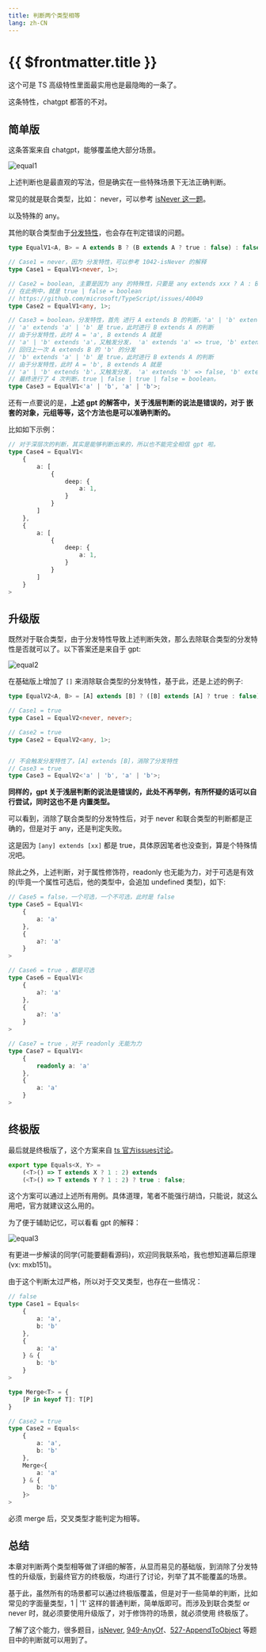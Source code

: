 ```yaml
---
title: 判断两个类型相等
lang: zh-CN
---
```


# {{ $frontmatter.title }}

这个可是 TS 高级特性里面最实用也是最隐晦的一条了。

这条特性，chatgpt 都答的不对。

## 简单版

这条答案来自 chatgpt，能够覆盖绝大部分场景。

![equal1](../assets/equal1.jpg)

上述判断也是最直观的写法，但是确实在一些特殊场景下无法正确判断。

常见的就是联合类型，比如： never，可以参考 [isNever 这一题](/medium/1042-isNever.md)。

以及特殊的 any。

其他的联合类型由于[分发特性](https://www.typescriptlang.org/docs/handbook/2/conditional-types.html#distributive-conditional-types)，也会存在判定错误的问题。

```ts
type EqualV1<A, B> = A extends B ? (B extends A ? true : false) : false;

// Case1 = never，因为 分发特性，可以参考 1042-isNever 的解释
type Case1 = EqualV1<never, 1>;

// Case2 = boolean, 主要是因为 any 的特殊性，只要是 any extends xxx ? A : B，返回必定是 A | B，返回必定是
// 在此例中，就是 true | false = boolean
// https://github.com/microsoft/TypeScript/issues/40049
type Case2 = EqualV1<any, 1>;

// Case3 = boolean，分发特性，首先 进行 A extends B 的判断，'a' | 'b' extends 'a' | 'b'，会触发分发
// 'a' extends 'a' | 'b' 是 true，此时进行 B extends A 的判断
// 由于分发特性，此时 A = 'a', B extends A 就是
// 'a' | 'b' extends 'a'，又触发分发， 'a' extends 'a' => true, 'b' extends 'a' => false，此时产生结果 true | false
// 回归上一次 A extends B 的 'b' 的分发
// 'b' extends 'a' | 'b' 是 true，此时进行 B extends A 的判断
// 由于分发特性，此时 A = 'b', B extends A 就是
// 'a' | 'b' extends 'b'，又触发分发， 'a' extends 'b' => false, 'b' extends 'b' => true，此时产生结果 true | false
// 最终进行了 4 次判断，true | false | true | false = boolean。
type Case3 = EqualV1<'a' | 'b', 'a' | 'b'>;
```

还有一点要说的是，**上述 gpt 的解答中，关于浅层判断的说法是错误的，对于 嵌套的对象，元组等等，这个方法也是可以准确判断的。**

比如如下示例：

```ts
// 对于深层次的判断，其实是能够判断出来的，所以也不能完全相信 gpt 啦。
type Case4 = EqualV1<
    {
        a: [
            {
                deep: {
                    a: 1,
                }
            }
        ]
    },
    {
        a: [
            {
                deep: {
                    a: 1,
                }
            }
        ]
    }
>
```

## 升级版

既然对于联合类型，由于分发特性导致上述判断失效，那么去除联合类型的分发特性是否就可以了。以下答案还是来自于 gpt:

![equal2](../assets/equal2.jpg)

在基础版上增加了 `[]` 来消除联合类型的分发特性，基于此，还是上述的例子:

```ts
type EqualV2<A, B> = [A] extends [B] ? ([B] extends [A] ? true : false) : false;

// Case1 = true
type Case1 = EqualV2<never, never>;

// Case2 = true
type Case2 = EqualV2<any, 1>;


// 不会触发分发特性了，[A] extends [B]，消除了分发特性
// Case3 = true
type Case3 = EqualV2<'a' | 'b', 'a' | 'b'>;
```

**同样的，gpt 关于浅层判断的说法是错误的，此处不再举例，有所怀疑的话可以自行尝试，同时这也不是 内置类型。**

可以看到，消除了联合类型的分发特性后，对于 never 和联合类型的判断都是正确的，但是对于 any，还是判定失败。

这是因为 `[any] extends [xx]` 都是 true，具体原因笔者也没查到，算是个特殊情况吧。

除此之外，上述判断，对于属性修饰符，readonly 也无能为力，对于可选是有效的(毕竟一个属性可选后，他的类型中，会追加 undefined 类型)，如下:

```ts
// Case5 = false，一个可选，一个不可选，此时是 false
type Case5 = EqualV1<
    {
        a: 'a'
    },
    {
        a?: 'a'
    }
>

// Case6 = true ，都是可选
type Case6 = EqualV1<
    {
        a?: 'a'
    },
    {
        a?: 'a'
    }
>

// Case7 = true ，对于 readonly 无能为力
type Case7 = EqualV1<
    {
        readonly a: 'a'
    },
    {
        a: 'a'
    }
>
```

## 终极版

最后就是终极版了，这个方案来自 [ts 官方issues讨论](https://github.com/Microsoft/TypeScript/issues/27024#issuecomment-421529650)。

```ts
export type Equals<X, Y> =
    (<T>() => T extends X ? 1 : 2) extends
    (<T>() => T extends Y ? 1 : 2) ? true : false;
```

这个方案可以通过上述所有用例。具体道理，笔者不能强行胡诌，只能说，就这么用吧，官方就建议这么用的。

为了便于辅助记忆，可以看看 gpt 的解释：

![equal3](../assets/equal3.jpg)

有更进一步解读的同学(可能要翻看源码)，欢迎同我联系哈，我也想知道幕后原理(vx: mxb151)。

由于这个判断太过严格，所以对于交叉类型，也存在一些情况：

```ts
// false
type Case1 = Equals<
    {
        a: 'a',
        b: 'b'
    },
    {
        a: 'a'
    } & {
        b: 'b'
    }
>

type Merge<T> = {
    [P in keyof T]: T[P]
}

// Case2 = true
type Case2 = Equals<
    {
        a: 'a',
        b: 'b'
    },
    Merge<{
        a: 'a'
    } & {
        b: 'b'
    }>
>
```

必须 merge 后，交叉类型才能判定为相等。

## 总结

本章对判断两个类型相等做了详细的解答，从显而易见的基础版，到消除了分发特性的升级版，到最终官方的终极版，均进行了讨论，列举了其不能覆盖的场景。

基于此，虽然所有的场景都可以通过终极版覆盖，但是对于一些简单的判断，比如常见的字面量类型，1 | '1' 这样的普通判断，简单版即可。而涉及到联合类型 or never 时，就必须要使用升级版了，对于修饰符的场景，就必须使用 终极版了。

了解了这个能力，很多题目，[isNever](/medium/1042-isNever.md), [949-AnyOf](/medium/949-AnyOf.md)、[527-AppendToObject](/medium/527-AppendToObject.md) 等题目中的判断就可以用到了。
